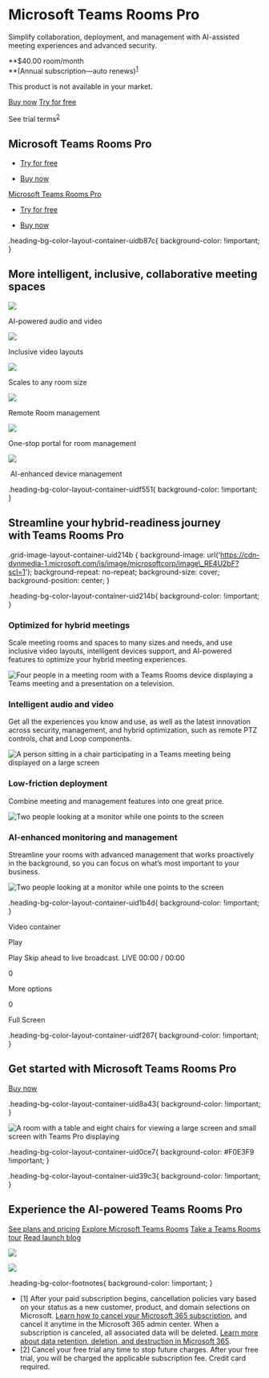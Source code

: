 # Microsoft Teams Rooms Pro

Simplify collaboration, deployment, and management with AI-assisted meeting experiences and advanced security.

**$40.00 room/month  
**(Annual subscription—auto renews)<sup><a aria-label="footnote 1" href="https://www.microsoft.com/en-us/microsoft-teams/teamsroomspro#footnotes1" class="ms-rte-link">1</a><br></sup>

This product is not available in your market.

[Buy now](https://go.microsoft.com/fwlink/p/?LinkID=2206012&clcid=0x409&culture=en-us&country=us) [Try for free](https://go.microsoft.com/fwlink/p/?LinkID=2205189&clcid=0x409&culture=en-us&country=us)

See trial terms<sup><a aria-label="Footnote 2" href="https://www.microsoft.com/en-us/microsoft-teams/teamsroomspro#footnotes2" class="ms-rte-link" target="_self">2</a></sup>

## Microsoft Teams Rooms Pro

- [Try for free](https://go.microsoft.com/fwlink/p/?LinkID=2205189&clcid=0x409&culture=en-us&country=us)
    
- [Buy now](https://go.microsoft.com/fwlink/p/?LinkID=2206012&clcid=0x409&culture=en-us&country=us)
    

[Microsoft Teams Rooms Pro](javascript:void\(0\))

- [Try for free](https://go.microsoft.com/fwlink/p/?LinkID=2205189&clcid=0x409&culture=en-us&country=us)
    
- [Buy now](https://go.microsoft.com/fwlink/p/?LinkID=2206012&clcid=0x409&culture=en-us&country=us)
    

.heading-bg-color-layout-container-uidb87c{ background-color: !important; }

## More intelligent, inclusive, collaborative meeting spaces

![](https://cdn-dynmedia-1.microsoft.com/is/image/microsoftcorp/Blade002_Automatic_updates_40x40_2x_RE58bE7?resMode=sharp2&op_usm=1.5,0.65,15,0&wid=45&hei=45&qlt=100&fit=constrain)

AI-powered audio and video

![](https://cdn-dynmedia-1.microsoft.com/is/image/microsoftcorp/Blade002_Advanced_configuration_recommendations_40x40_2x_RE58eln?resMode=sharp2&op_usm=1.5,0.65,15,0&wid=48&hei=46&qlt=85&fit=constrain)

Inclusive video layouts

![](https://cdn-dynmedia-1.microsoft.com/is/image/microsoftcorp/Blade002_Inclusive_meeting_layout_40x40_2x_RE581o6?resMode=sharp2&op_usm=1.5,0.65,15,0&wid=48&hei=48&qlt=85&fit=constrain)

Scales to any room size

![](https://cdn-dynmedia-1.microsoft.com/is/image/microsoftcorp/Blade002_Intelligent_camera_and_speaker_40x40_2x_RE58onF?resMode=sharp2&op_usm=1.5,0.65,15,0&wid=48&hei=48&qlt=85&fit=constrain)

Remote Room management

![](https://cdn-dynmedia-1.microsoft.com/is/image/microsoftcorp/Blade002_AI_and_advanced_analytics_40x40_2x_RE58onE?resMode=sharp2&op_usm=1.5,0.65,15,0&wid=48&hei=46&qlt=100&fit=constrain)

One-stop portal for room management

![](https://cdn-dynmedia-1.microsoft.com/is/image/microsoftcorp/Blade002_Real_time_monitoring_40x40_2x_RE58gAi?resMode=sharp2&op_usm=1.5,0.65,15,0&wid=48&hei=48&qlt=85&fit=constrain)

 AI-enhanced device management

.heading-bg-color-layout-container-uidf551{ background-color: !important; }

## Streamline your hybrid-readiness journey with Teams Rooms Pro

.grid-image-layout-container-uid214b { background-image: url('https://cdn-dynmedia-1.microsoft.com/is/image/microsoftcorp/image\_RE4U2bF?scl=1'); background-repeat: no-repeat; background-size: cover; background-position: center; }

.heading-bg-color-layout-container-uid214b{ background-color: !important; }

### Optimized for hybrid meetings

Scale meeting rooms and spaces to many sizes and needs, and use inclusive video layouts, intelligent devices support, and AI-powered features to optimize your hybrid meeting experiences.

![Four people in a meeting room with a Teams Rooms device displaying a Teams meeting and a presentation on a television.](https://cdn-dynmedia-1.microsoft.com/is/image/microsoftcorp/Optimized-for-hybrid-meetings_1520%20×%201000?resMode=sharp2&op_usm=1.5,0.65,15,0&wid=1520&hei=443&qlt=100&fit=constrain)

### Intelligent audio and video

Get all the experiences you know and use, as well as the latest innovation across security, management, and hybrid optimization, such as remote PTZ controls, chat and Loop components.  

![A person sitting in a chair participating in a Teams meeting being displayed on a large screen](https://cdn-dynmedia-1.microsoft.com/is/image/microsoftcorp/New-Cloud-Intelliframe?resMode=sharp2&op_usm=1.5,0.65,15,0&wid=1520&hei=443&qlt=100&fit=constrain)

### Low-friction deployment

Combine meeting and management features into one great price.

![Two people looking at a monitor while one points to the screen](https://cdn-dynmedia-1.microsoft.com/is/image/microsoftcorp/Low-friction-deployment_1520%20×%201000?resMode=sharp2&op_usm=1.5,0.65,15,0&wid=1520&hei=443&qlt=100&fit=constrain)

### AI-enhanced monitoring and management

Streamline your rooms with advanced management that works proactively in the background, so you can focus on what’s most important to your business.

![Two people looking at a monitor while one points to the screen](https://cdn-dynmedia-1.microsoft.com/is/image/microsoftcorp/AI-enhanced-monitoring-and-management_1520%20×%201000?resMode=sharp2&op_usm=1.5,0.65,15,0&wid=1520&hei=443&qlt=100&fit=constrain)

.heading-bg-color-layout-container-uid1b4d{ background-color: !important; }

Video container

Play

Play Skip ahead to live broadcast. LIVE 00:00 / 00:00

0

More options

0

Full Screen

.heading-bg-color-layout-container-uidf267{ background-color: !important; }

## Get started with Microsoft Teams Rooms Pro

[Buy now](https://go.microsoft.com/fwlink/p/?LinkID=2206012&clcid=0x409&culture=en-us&country=us)

.heading-bg-color-layout-container-uid8a43{ background-color: !important; }

![A room with a table and eight chairs for viewing a large screen and small screen with Teams Pro displaying](https://cdn-dynmedia-1.microsoft.com/is/image/microsoftcorp/Medium-room?resMode=sharp2&op_usm=1.5,0.65,15,0&wid=1920&qlt=85&fit=constrain)

.heading-bg-color-layout-container-uid0ce7{ background-color: #F0E3F9 !important; }

.heading-bg-color-layout-container-uid39c3{ background-color: !important; }

## Experience the AI-powered Teams Rooms Pro

[See plans and pricing](https://www.microsoft.com/en-us/microsoft-teams/microsoft-teams-rooms/compare-rooms-plans#heading-oc8c26) [Explore Microsoft Teams Rooms](https://www.microsoft.com/en-us/microsoft-teams/microsoft-teams-rooms) [Take a Teams Rooms tour](https://go.microsoft.com/fwlink/?linkid=2267152&clcid=0x409&culture=en-us&country=us) [Read launch blog](https://go.microsoft.com/fwlink/p/?LinkID=2234243&clcid=0x409&culture=en-us&country=us)

![](https://cdn-dynmedia-1.microsoft.com/is/image/microsoftcorp/mcaps-trainingdays-regulatory-reporting-banner?resMode=sharp2&op_usm=1.5,0.65,15,0&qlt=85)

![](https://cdn-dynmedia-1.microsoft.com/is/image/microsoftcorp/Blade006_custom_mosaic_background_1920x90_RE589g3?resMode=sharp2&op_usm=1.5,0.65,15,0&wid=1920&hei=90&qlt=100&fmt=png-alpha)

.heading-bg-color-footnotes{ background-color: !important; }

- \[1\] After your paid subscription begins, cancellation policies vary based on your status as a new customer, product, and domain selections on Microsoft. [Learn how to cancel your Microsoft 365 subscription](https://go.microsoft.com/fwlink/p/?linkid=2184462), and cancel it anytime in the Microsoft 365 admin center. When a subscription is canceled, all associated data will be deleted. [Learn more about data retention, deletion, and destruction in Microsoft 365](https://go.microsoft.com/fwlink/p/?linkid=2166910).
- \[2\] Cancel your free trial any time to stop future charges. After your free trial, you will be charged the applicable subscription fee. Credit card required.